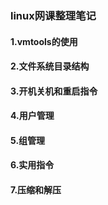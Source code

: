 ### linux网课整理笔记

#### 1.vmtools的使用
#### 2.文件系统目录结构
#### 3.开机关机和重启指令
#### 4.用户管理
#### 5.组管理
#### 6.实用指令
#### 7.压缩和解压